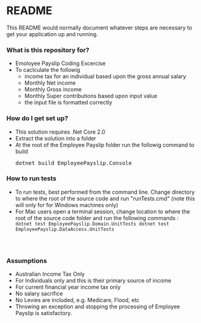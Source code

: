 # README #

This README would normally document whatever steps are necessary to get your application up and running.

### What is this repository for? ###

* Emoloyee Payslip Coding Excercise 
* To caclculate the followig 
  * income tax for an individual based upon the gross annual salary
  * Monthly Net income
  * Monthly Gross income
  * Monthly Super contributions based upon input value 
  * the input file is formatted correctly


### How do I get set up? ###

* This solution requires .Net Core 2.0
* Extract the solution into a folder
* At the root of the Employee Payslip folder run the followig command to build
  <pre>dotnet build EmployeePayslip.Console</pre>


### How to run tests ###
* To run tests, best performed from the command line.  Change directory to where the root of the source code and run "runTests.cmd" (note this will only for for Windows machines only)
* For Mac users open a terminal session, change location to where the root of the source code folder and run the following commands : 
    <code>
	dotnet test EmployeePayslip.Domain.UnitTests
    dotnet test EmployeePayslip.DataAccess.UnitTests
</code>

### Assumptions ###

* Australian Income Tax Only
* For Individuals only and this is their primary source of income
* For current financial year income tax only
* No salary sacrifice
* No Levies are included, e.g. Medicare, Flood, etc
* Throwing an exception and stopping the processing of Employee Payslip is satisfactory.

